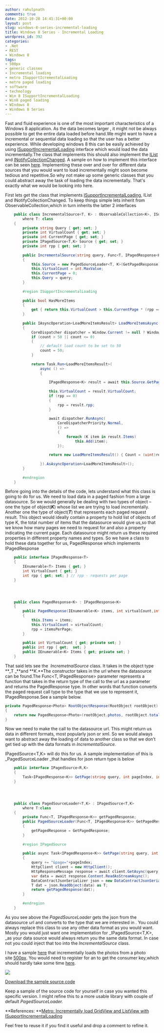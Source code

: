 ```yaml
---
author: rahulpnath
comments: true
date: 2012-10-28 14:41:31+00:00
layout: post
slug: windows-8-series-incremental-loading
title: Windows 8 Series - Incremental Loading
wordpress_id: 392
categories:
- .Net
- REST
- Windows 8
tags:
- 500px
- generic classes
- Incremental loading
- metro ISupportIcrementalLoading
- metro paged loading
- software
- technology
- Win 8 ISupportIncrementalLoading
- Win8 paged loading
- WIndows 8
- Windows 8 Series
---
```


Fast and fluid experience is one of the most important characteristics of a Windows 8 application. As the data becomes larger , it might not be always possible to get the entire data loaded before hand.We might want to have a incremental or sequential data loading so that the user has a better experience.
While developing windows 8 this can be easily achieved by using [ISupportIncrementalLoading](http://msdn.microsoft.com/en-us/library/windows/apps/Hh701916)
interface which would load the data incrementally.The class that implements this should also implement the [IList](http://msdn.microsoft.com/en-us/library/system.collections.ilist.aspx) and [INotifyColectionChanged](http://msdn.microsoft.com/en-us/library/system.collections.specialized.inotifycollectionchanged.aspx). A sample on how to implement this interface can be seen [here](http://msdn.microsoft.com/en-us/library/windows/apps/Hh701916).
Implementing these over and over for different data sources that you would want to load incrementally might soon become tedious and repetitive.So why not make up some generic classes that you could abstract away the task of loading the data incrementally. That's exactly what we would be looking into here.

First lets get the class that implements [ISupportIncrementalLoading](http://msdn.microsoft.com/en-us/library/windows/apps/Hh701916), IList and INotifyCollectionChanged. To keep things simple lets inherit from ObservableCollection,which in turn inherits the latter 2 interfaces

``` csharp
    public class IncrementalSource<T, K> : ObservableCollection<K>, ISupportIncrementalLoading
        where T: class
    {
        private string Query { get; set; }
        private int VirtualCount { get; set; }
        private int CurrentPage { get; set; }
        private IPagedSource<T,K> Source { get; set; }
        private int rpp { get; set; }
    
        public IncrementalSource(string query, Func<T, IPagedResponse<K>> GetPagedResponse)
        {
            this.Source = new PagedSourceLoader<T, K>(GetPagedResponse);
            this.VirtualCount = int.MaxValue;
            this.CurrentPage = 0;
            this.Query = query;
        }
    
        #region ISupportIncrementalLoading
    
        public bool HasMoreItems
        {
            get { return this.VirtualCount > this.CurrentPage * (rpp == 0 ? 10 :rpp); }
        }
    
        public IAsyncOperation<LoadMoreItemsResult> LoadMoreItemsAsync(uint count)
        {
            CoreDispatcher dispatcher = Window.Current != null ? Window.Current.Dispatcher : Windows.ApplicationModel.Core.CoreApplication.MainView.CoreWindow.Dispatcher;
            if (count > 50 || count <= 0)
            {
                // default load count to be set to 50
                count = 50;
            }
    
            return Task.Run<LoadMoreItemsResult>(
                async () =>
                {
    
                    IPagedResponse<K> result = await this.Source.GetPage(string.Format(this.Query,count), ++this.CurrentPage, (int)count);
    
                    this.VirtualCount = result.VirtualCount;
                    if (rpp == 0)
                    {
                        rpp = result.rpp;
                    }
    
                    await dispatcher.RunAsync(
                        CoreDispatcherPriority.Normal,
                        () =>
                        {
                            foreach (K item in result.Items)
                                this.Add(item);
                        });
    
                    return new LoadMoreItemsResult() { Count = (uint)result.Items.Count() };
    
                }).AsAsyncOperation<LoadMoreItemsResult>();
        }
    
        #endregion
    }

```
Before going into the details of the code, lets understand what this class is going to do for us. We need to load data in a paged fashion from a large datasource. So we would generally be dealing with two types of object – one the type of object(**_K_**) whose list we are trying to load incrementally. Another one the type of object(**_T_**) that represents each paged request result. This object would ideally contain a property to hold list of objects of type K, the total number of items that the datasource would give us,so that we know how many pages we need to request for and also a property indicating the current page. Each datasource might return us these required properties in different property names and types. So we have a class to hold these data together for us, PagedResponse which implements IPagedResponse

``` csharp
    public interface IPagedResponse<T>
    {
        IEnumerable<T> Items { get; }
        int VirtualCount { get; }
        int rpp { get; set; } // rpp - requests per page
    }



    
    public class PagedResponse<K> : IPagedResponse<K>
    {
        public PagedResponse(IEnumerable<K> items, int virtualCount,int itemsPerPage)
        {
            this.Items = items;
            this.VirtualCount = virtualCount;
            rpp = itemsPerPage;
        }
    
        public int VirtualCount { get; private set; }
        public int rpp { get;  set; }
        public IEnumerable<K> Items { get; private set; }
    }

```
That said lets see the  _IncremetnalSource_ class. It takes in the object type **_T _**and **_K._**The constructor takes in the url where the datasource can be found.The Func<T, IPagedResponse<K>> parameter represents a function that takes in the return type of the call to the url as a parameter and returns the PagedResponse type. In other words that function converts the paged request call type to the type that we use to represent it, IPagedResponse.See a sample below.

``` csharp
private PagedResponse<Photo> RootObjectResponse(RootObject rootObject)
{
    return new PagedResponse<Photo>(rootObject.photos, rootObject.total_items, rootObject.photos != null ? rootObject.photos.Count : 0);
}
```

Now we need to make the call to the datasource url. This might return us data in different formats, most popularly json or xml. So we would always want to abstract away the loading of data to another class so that we don’t get tied up with the data formats in _IncrementalSource._

IPagedSource<T,K> will do this for us. A sample implementation of this is _PagedSourceLoader _that handles for json return type is below

``` csharp
    public interface IPagedSource<R,K>
    {
        Task<IPagedResponse<K>> GetPage(string query, int pageIndex, int pageSize);
    }



    
    public class PagedSourceLoader<T,K> : IPagedSource<T,K>
        where T:class 
    {
        private Func<T, IPagedResponse<K>> getPagedResponse;
        public PagedSourceLoader(Func<T, IPagedResponse<K>> GetPagedResponse)
        {
            getPagedResponse = GetPagedResponse;
        }
    
        #region IPagedSource
    
        public async Task<IPagedResponse<K>> GetPage(string query, int pageIndex, int pageSize)
        {
            query += "&page="+pageIndex;
            HttpClient client = new HttpClient();
            HttpResponseMessage response = await client.GetAsync(query);
            var data = await response.Content.ReadAsStreamAsync();
            DataContractJsonSerializer json = new DataContractJsonSerializer(typeof(T));
            T dat = json.ReadObject(data) as T;
            return getPagedResponse(dat);
        }
    
        #endregion
    }

```
As you see above the _PagedSourceLoader_ gets the json from the datasource url and converts to the type that we are interested in . You could always replace this class to use any other data format as you would want. Mostly you would just want one implementation for _IPagedSource<T,K>, _as your data source would always return you the same data format. In case not you could inject that too into the _IncrementalSource_ class.

I have a sample [here](http://sdrv.ms/RdPtdL) that incrementally loads the photos from a photo site [500px](http://500px.com/flow). You would need to register for an to get the consumer key,which should hardly take some time [here](http://500px.com/settings/applications?from=developers).


[![](http://rahulpnath.files.wordpress.com/2012/10/incrementalloading.png?w=300)](http://rahulpnath.files.wordpress.com/2012/10/incrementalloading.png)



[Download the sample source code](http://sdrv.ms/RdPtdL)

Keep a sample of the source code for yourself in case you wanted this specific version. I might refine this to a more usable library with couple of default _PagedSourceLoader._

**References:
**[Metro: Incrementally load GridView and ListView with ISupportIncrementalLoading](http://www.silverlightplayground.org/post/2012/06/10/Metro-Incrementally-load-GridView-and-ListView-with-ISupportIncrementalLoading.aspx)

Feel free to reuse it if you find it useful and drop a comment to refine it.
